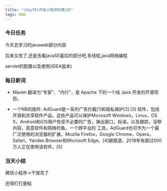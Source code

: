 ```yaml
---  
title: "(day70)开发小程序的第1天" 
tags: XDH    
---  
```


### 今日任务
今天去学习的javaweb部分内容

后来又改了,还是去看javaSE最后的部分吧,多线程,java网络编程

servlet的配置以及使用(IDEA版本)

### 每日新词
- Maven 翻译为"专家"、"内行"，是 Apache 下的一个纯 Java 开发的开源项目。

- 一个NB的插件:
AdGuard是一系列广告拦截[1]和隐私保护[2] [3] 软件，包括开源和共享软件产品，这些产品可以保护Microsoft Windows，Linux，OS X，Android和iOS用户免受不必要的广告，弹出窗口，标语，以及跟踪，淫秽内容，恶意软件和网络钓鱼。一个跨平台的 工具，AdGuard也可作为一个最广泛使用的浏览器的扩展，Mozilla Firefox，Google Chrome，Opera，Safari，Yandex.Browser和Microsoft Edge。[4]据报道，2018年有超过500万人正在使用该软件。[5]

### 当天小结
微信小程序->干就完了

还得打打基础

